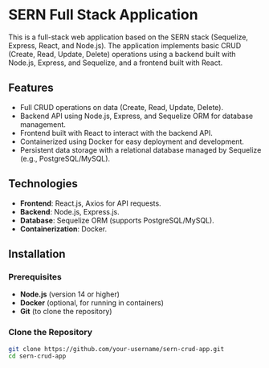 # SERN Full Stack Application

This is a full-stack web application based on the SERN stack (Sequelize, Express, React, and Node.js). The application implements basic CRUD (Create, Read, Update, Delete) operations using a backend built with Node.js, Express, and Sequelize, and a frontend built with React.


## Features

- Full CRUD operations on data (Create, Read, Update, Delete).
- Backend API using Node.js, Express, and Sequelize ORM for database management.
- Frontend built with React to interact with the backend API.
- Containerized using Docker for easy deployment and development.
- Persistent data storage with a relational database managed by Sequelize (e.g., PostgreSQL/MySQL).

## Technologies

- **Frontend**: React.js, Axios for API requests.
- **Backend**: Node.js, Express.js.
- **Database**: Sequelize ORM (supports PostgreSQL/MySQL).
- **Containerization**: Docker.

## Installation

### Prerequisites

- **Node.js** (version 14 or higher)
- **Docker** (optional, for running in containers)
- **Git** (to clone the repository)

### Clone the Repository

```bash
git clone https://github.com/your-username/sern-crud-app.git
cd sern-crud-app
